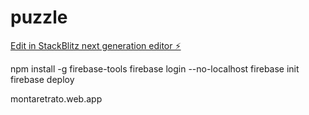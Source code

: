 # puzzle

[Edit in StackBlitz next generation editor ⚡️](https://stackblitz.com/~/github.com/icarobianco/puzzle)

npm install -g firebase-tools
firebase login --no-localhost
firebase init
firebase deploy

montaretrato.web.app